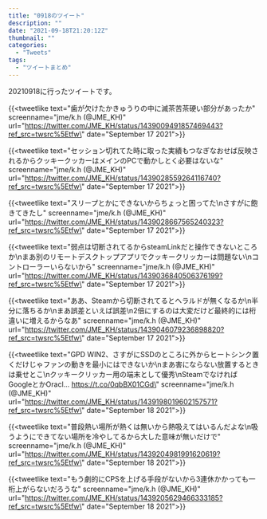 ```yaml
---
title: "0918のツイート"
description: ""
date: "2021-09-18T21:20:12Z"
thumbnail: ""
categories:
  - "Tweets"
tags:
  - "ツイートまとめ"
---
```

20210918に行ったツイートです。
<!--more-->
{{<tweetlike text=\"歯が欠けたかきゅうりの中に滅茶苦茶硬い部分があったか\" screenname=\"jme/k.h (@JME_KH)\" url=\"https://twitter.com/JME_KH/status/1439009491857469443?ref_src=twsrc%5Etfw\" date=\"September 17 2021\">}}

{{<tweetlike text=\"セッション切れてた時に取った実績もつなぎなおせば反映されるからクッキークッカーはメインのPCで動かしとく必要はないな\" screenname=\"jme/k.h (@JME_KH)\" url=\"https://twitter.com/JME_KH/status/1439028559264116740?ref_src=twsrc%5Etfw\" date=\"September 17 2021\">}}

{{<tweetlike text=\"スリープとかにできないからちょっと困ってた\nさすがに飽きてきたし\" screenname=\"jme/k.h (@JME_KH)\" url=\"https://twitter.com/JME_KH/status/1439028667565240323?ref_src=twsrc%5Etfw\" date=\"September 17 2021\">}}

{{<tweetlike text=\"弱点は切断されてるからsteamLinkだと操作できないところか\nまあ別のリモートデスクトップアプリでクッキークリッカーは問題ない\nコントローラーいらないから\" screenname=\"jme/k.h (@JME_KH)\" url=\"https://twitter.com/JME_KH/status/1439036840506376199?ref_src=twsrc%5Etfw\" date=\"September 17 2021\">}}

{{<tweetlike text=\"ああ、Steamから切断されてるとヘラルドが無くなるか\n半分に落ちるか\nまあ誤差といえば誤差\n2倍にするのは大変だけど最終的には桁違いに増えるからなあ\" screenname=\"jme/k.h (@JME_KH)\" url=\"https://twitter.com/JME_KH/status/1439046079236898820?ref_src=twsrc%5Etfw\" date=\"September 17 2021\">}}

{{<tweetlike text=\"GPD WIN2、さすがにSSDのところに外からヒートシンク置くだけじゃファンの動きを最小にはできないか\nまあ害にならない放置するときは乗せとこ\nクッキークリッカー用の端末として優秀\nSteamでなければGoogleとかOracl… https://t.co/0qbBX01CGd\" screenname=\"jme/k.h (@JME_KH)\" url=\"https://twitter.com/JME_KH/status/1439198019602157571?ref_src=twsrc%5Etfw\" date=\"September 18 2021\">}}

{{<tweetlike text=\"普段熱い場所が熱くは無いから熱吸えてはいるんだよな\n吸うようにできてない場所を冷やしてるから大した意味が無いだけで\" screenname=\"jme/k.h (@JME_KH)\" url=\"https://twitter.com/JME_KH/status/1439204981991620619?ref_src=twsrc%5Etfw\" date=\"September 18 2021\">}}

{{<tweetlike text=\"もう劇的にCPSを上げる手段がないから3連休かかっても一桁上がらないだろうな\" screenname=\"jme/k.h (@JME_KH)\" url=\"https://twitter.com/JME_KH/status/1439205629466333185?ref_src=twsrc%5Etfw\" date=\"September 18 2021\">}}

